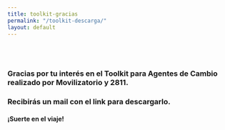 ```yaml
---
title: toolkit-gracias
permalink: "/toolkit-descarga/"
layout: default
---
```


</br>
</br>
  <section class="container">
    <div class="row">
      <div class="col-xs-8 col-xs-offset-1">
        <h3>Gracias por tu interés en el Toolkit para Agentes de Cambio realizado por Movilizatorio y 2811.</h3>
      </div>
    </div>
    <div class="row">
      <div class="col-xs-10 col-xs-offset-1">
        <h3>Recibirás un mail con el link para descargarlo.</h3>
      </div>
    </div>
     <div class="row">
      <div class="col-xs-10 col-xs-offset-1">
        <h4>¡Suerte en el viaje!</h4>
        <div class="line"></div>
      </div>
    </div>
  </section>


<!-- Facebook Pixel Code -->
<script>
  !function(f,b,e,v,n,t,s)
  {if(f.fbq)return;n=f.fbq=function(){n.callMethod?
  n.callMethod.apply(n,arguments):n.queue.push(arguments)};
  if(!f._fbq)f._fbq=n;n.push=n;n.loaded=!0;n.version='2.0';
  n.queue=[];t=b.createElement(e);t.async=!0;
  t.src=v;s=b.getElementsByTagName(e)[0];
  s.parentNode.insertBefore(t,s)}(window, document,'script',
  'https://connect.facebook.net/en_US/fbevents.js');
  fbq('init', '838105219917440');
  fbq('track', 'PageView');
</script>
<noscript><img height="1" width="1" style="display:none"
  src="https://www.facebook.com/tr?id=838105219917440&ev=PageView&noscript=1"
/></noscript>
<!-- End Facebook Pixel Code -->

